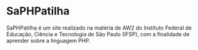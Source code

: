 # SaPHPatilha
SaPHPatilha é um site realizado na matéria de AW2 do Instituto Federal de Educação, Ciência e Tecnologia de São Paulo (IFSP), com a finalidade de aprender sobre a linguagem PHP.
